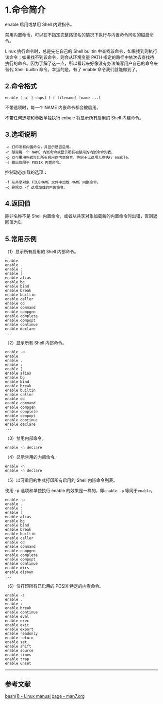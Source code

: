 # 1.命令简介
enable 启用或禁用 Shell 内建指令。

禁用内置命令，可以在不指定完整路径名的情况下执行与内置命令同名的磁盘命令。

Linux 执行命令时，总是先在自己的 Shell builtin 中查找该命令，如果找到则执行该命令；如果找不到该命令，则会从环境变量 PATH 指定的路径中依次去查找待执行的命令。因为了解了这一点，所以看起来好像没有办法编写用户自己的命令来替代 Shell builtin 命令。幸运的是，有了 enable 命令我们就能做到了。

## 2.命令格式
```shell
enable [-a] [-dnps] [-f filename] [name ...]
```
不带选项时，每一个 NAME 内嵌命令都会被启用。

不带任何选项和参数单独执行 enbale 将显示所有启用的 Shell 内建命令。

## 3.选项说明
```shell
-a 打印所有内置命令，并显示是否启用。
-n 禁用每一个 NAME 内嵌命令或显示所有被禁用的内嵌命令列表。
-p 以可重用格式打印所有启用的内嵌命令，等同于无选项无参执行 enable。
-s 输出仅限于 POSIX 内置命令。
```
控制动态加载的选项：
```shell
-f 从共享对象 FILENAME 文件中加载 NAME 内嵌命令。
-d 删除以 -f 选项加载的内嵌命令。
```

## 4.返回值
除非名称不是 Shell 内置命令，或者从共享对象加载新的内置命令时出错，否则返回值为0。

## 5.常用示例
（1）显示所有启用的 Shell 内部命令。

```shell
enable
enable .
enable :
enable [
enable alias
enable bg
enable bind
enable break
enable builtin
enable caller
enable cd
enable command
enable compgen
enable complete
enable compopt
enable continue
enable declare
...
```

（2）显示所有 Shell 内部命令。

```shell
enable -a
enable
enable .
enable :
enable [
enable alias
enable bg
enable bind
enable break
enable builtin
enable caller
enable cd
enable command
enable compgen
enable complete
enable compopt
enable continue
enable declare
...
```

（3）禁用内部命令。

```shell
enable -n declare
```

（4）显示禁用的内部命令。

```shell
enable -n
enable -n declare
```

（5）以可重用的格式打印所有启用的 Shell 内嵌命令列表。

使用 -p 选项和单独执行 enable 的效果是一样的，即`enable -p` 等同于`enable`。

```shell
enable -p
enable .
enable :
enable [
enable alias
enable bg
enable bind
enable break
enable builtin
enable caller
enable cd
enable command
enable compgen
enable complete
enable compopt
enable continue
enable dirs
enable disown
...
```
（6）仅打印所有已启用的 POSIX 特定的内嵌命令。

```shell
enable -s
enable .
enable :
enable break
enable continue
enable eval
enable exec
enable exit
enable export
enable readonly
enable return
enable set
enable shift
enable source
enable times
enable trap
enable unset
```


---
## 参考文献
[bash(1) - Linux manual page - man7.org](https://www.man7.org/linux/man-pages/man1/bash.1.html)
